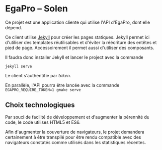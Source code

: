 # EgaPro – Solen

Ce projet est une application cliente qui utilise l'API d'EgaPro, dont elle dépend.

Ce client utilise [Jekyll](https://jekyllrb.com/) pour créer les pages statiques.
Jekyll permet ici d'utiliser des templates réutilisables et d'éviter la réécriture des entêtes et pied de page.
Accessoirement il permet aussi d'utiliser des composants.

Il faudra donc installer Jekyll et lancer le project avec la commande

```
jekyll serve
```

Le client s'authentifie par _token_.

En parallèle, l'API pourra être lancée avec la commande `EGAPRO_REQUIRE_TOKEN=1 gmake serve`

## Choix technologiques

Par souci de facilité de développement et d'augmenter la pérennité du code, le code utilises HTML5 et ES6.

Afin d'augmenter la couverture de navigateurs, le projet demandera certainement à être transpilé pour être rendu compatible avec des navigateurs constatés comme utilisés dans les statistiques récentes.
